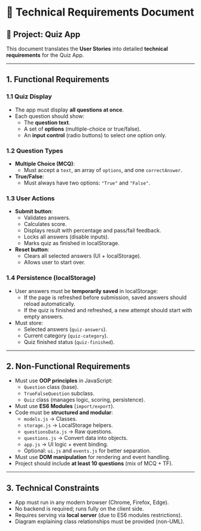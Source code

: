 # 📑 Technical Requirements Document

## 📝 Project: Quiz App

This document translates the **User Stories** into detailed **technical requirements** for the Quiz App.

---

## 1. Functional Requirements

### 1.1 Quiz Display
- The app must display **all questions at once**.
- Each question should show:
  - The **question text**.
  - A set of **options** (multiple-choice or true/false).
  - An **input control** (radio buttons) to select one option only.

### 1.2 Question Types
- **Multiple Choice (MCQ)**:
  - Must accept a `text`, an array of `options`, and one `correctAnswer`.
- **True/False**:
  - Must always have two options: `"True"` and `"False"`.

### 1.3 User Actions
- **Submit button**:
  - Validates answers.
  - Calculates score.
  - Displays result with percentage and pass/fail feedback.
  - Locks all answers (disable inputs).
  - Marks quiz as finished in localStorage.
- **Reset button**:
  - Clears all selected answers (UI + localStorage).
  - Allows user to start over.

### 1.4 Persistence (localStorage)
- User answers must be **temporarily saved** in localStorage:
  - If the page is refreshed before submission, saved answers should reload automatically.
  - If the quiz is finished and refreshed, a new attempt should start with empty answers.
- Must store:
  - Selected answers (`quiz-answers`).
  - Current category (`quiz-category`).
  - Quiz finished status (`quiz-finished`).

---

## 2. Non-Functional Requirements
- Must use **OOP principles** in JavaScript:
  - `Question` class (base).
  - `TrueFalseQuestion` subclass.
  - `Quiz` class (manages logic, scoring, persistence).
- Must use **ES6 Modules** (`import/export`).
- Code must be **structured and modular**:
  - `models.js` → Classes.
  - `storage.js` → LocalStorage helpers.
  - `questionsData.js` → Raw questions.
  - `questions.js` → Convert data into objects.
  - `app.js` → UI logic + event binding.
  - Optional: `ui.js` and `events.js` for better separation.
- Must use **DOM manipulation** for rendering and event handling.
- Project should include **at least 10 questions** (mix of MCQ + TF).

---

## 3. Technical Constraints
- App must run in any modern browser (Chrome, Firefox, Edge).
- No backend is required; runs fully on the client side.
- Requires serving via **local server** (due to ES6 modules restrictions).
- Diagram explaining class relationships must be provided (non-UML).



